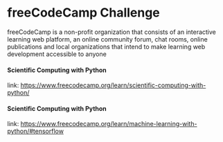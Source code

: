 # freeCodeCamp Challenge

freeCodeCamp is a non-profit organization that consists of an interactive learning web platform, an online community forum, chat rooms, online publications and local organizations that intend to make learning web development accessible to anyone


#### Scientific Computing with Python
link: https://www.freecodecamp.org/learn/scientific-computing-with-python/

#### Scientific Computing with Python
link: https://www.freecodecamp.org/learn/machine-learning-with-python/#tensorflow
